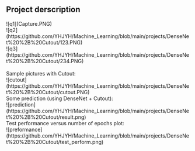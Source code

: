 <h2>Project derscription</h2>
![q1](Capture.PNG)<br>
![q2](https://github.com/YHJYH/Machine_Learning/blob/main/projects/DenseNet%20%2B%20Cutout/123.PNG)<br>
![q3](https://github.com/YHJYH/Machine_Learning/blob/main/projects/DenseNet%20%2B%20Cutout/234.PNG)<br>
<br>
Sample pictures with Cutout:<br>
![cutout](https://github.com/YHJYH/Machine_Learning/blob/main/projects/DenseNet%20%2B%20Cutout/cutout.PNG)<br>
Some prediction (using DenseNet + Cutout):<br>
![prediction](https://github.com/YHJYH/Machine_Learning/blob/main/projects/DenseNet%20%2B%20Cutout/result.png)<br>
Test performance versus number of epochs plot: <br>
![preformance](https://github.com/YHJYH/Machine_Learning/blob/main/projects/DenseNet%20%2B%20Cutout/test_perform.png)<br>
